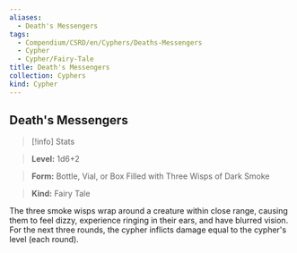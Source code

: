 ```yaml
---
aliases:
  - Death's Messengers
tags:
  - Compendium/CSRD/en/Cyphers/Deaths-Messengers
  - Cypher
  - Cypher/Fairy-Tale
title: Death's Messengers
collection: Cyphers
kind: Cypher
---
```

## Death's Messengers    
>[!info] Stats    
> **Level:** 1d6+2    
> **Form:** Bottle, Vial, or Box Filled with Three Wisps of Dark Smoke    
> **Kind:** Fairy Tale  
    
The three smoke wisps wrap around a creature within close range, causing them to feel dizzy, experience ringing in their ears, and have blurred vision. For the next three rounds, the cypher inflicts damage equal to the cypher's level (each round).